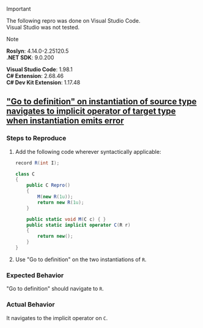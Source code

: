 > [!IMPORTANT]  
> The following repro was done on Visual Studio Code.  
> Visual Studio was not tested.  

> [!NOTE]  
> **Roslyn**: 4.14.0-2.25120.5  
> **.NET SDK**: 9.0.200  
>  
> **Visual Studio Code**: 1.98.1  
> **C# Extension**: 2.68.46  
> **C# Dev Kit Extension**: 1.17.48  

## ["Go to definition" on instantiation of source type navigates to implicit operator of target type when instantiation emits error](https://github.com/dotnet/roslyn/issues/77545)

### Steps to Reproduce

1. Add the following code wherever syntactically applicable:
    ```cs
    record R(int I);

    class C
    {
        public C Repro()
        {
            M(new R(1u));
            return new R(1u);
        }

        public static void M(C c) { }
        public static implicit operator C(R r)
        {
            return new();
        }
    }
    ```
2. Use "Go to definition" on the two instantiations of `R`.

### Expected Behavior

"Go to definition" should navigate to `R`.

### Actual Behavior

It navigates to the implicit operator on `C`.
